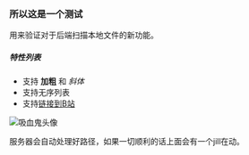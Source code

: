 ### 所以这是一个测试

用来验证对于后端扫描本地文件的新功能。

##### 特性列表
- 支持 **加粗** 和 *斜体*
- 支持无序列表
- 支持[链接到B站](https://space.bilibili.com/4267300)

![吸血鬼头像](assets/icons/jill.gif)

服务器会自动处理好路径，如果一切顺利的话上面会有一个jill在动。

